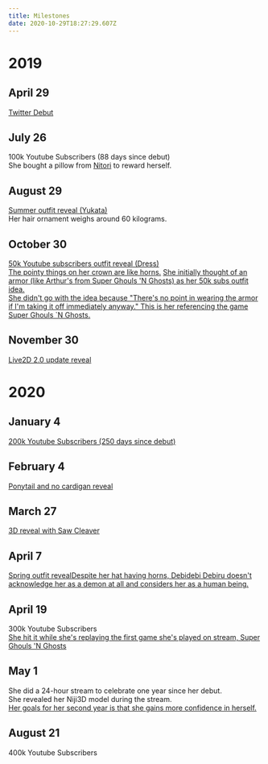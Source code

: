 ```yaml
---
title: Milestones
date: 2020-10-29T18:27:29.607Z
---
```

# 2019

## April 29

[Twitter Debut](https://twitter.com/lulu_suzuhara/status/1122759425360445442)

## July 26

100k Youtube Subscribers (88 days since debut)\
She bought a pillow from [Nitori](https://www.nitori-net.jp/ec/) to reward herself.

## August 29

[Summer outfit reveal (Yukata)](https://twitter.com/sainexxx/status/1172832813181046786)\
Her hair ornament weighs around 60 kilograms.

## October 30

[50k Youtube subscribers outfit reveal (Dress)](https://twitter.com/sainexxx/status/1199285265619025922)[\
The pointy things on her crown are like horns.](https://www.youtube.com/watch?v=UC4Iuvwe9uo&feature=youtu.be&t=368)
[She initially thought of an armor (like Arthur's from Super Ghouls 'N Ghosts) as her 50k subs outfit idea.\
She didn't go with the idea because "There's no point in wearing the armor if I'm taking it off immediately anyway." This is her referencing the game Super Ghouls `N Ghosts.](https://www.youtube.com/watch?v=Y41t4bIxM-Q&feature=youtu.be&t=938)

## November 30

[Live2D 2.0 update reveal](https://www.youtube.com/watch?v=LbIgacplZzI)

# 2020

## January 4

[200k Youtube Subscribers (250 days since debut)](https://twitter.com/lulu_suzuhara/status/1214099620424343552)

## February 4

[Ponytail and no cardigan reveal](https://www.youtube.com/watch?v=qm-W0Nvp4rg)

## March 27

[3D reveal with Saw Cleaver](https://www.youtube.com/watch?v=29nfCCThT2k)

## April 7

[Spring outfit reveal](https://twitter.com/sainexxx/status/1254732262051966978)[Despite her hat having horns, Debidebi Debiru doesn't acknowledge her as a demon at all and considers her as a human being.](https://youtu.be/zclbjVsGNTk?t=3281)

## April 19

300k Youtube Subscribers[\
She hit it while she's replaying the first game she's played on stream, Super Ghouls 'N Ghosts](https://youtu.be/wkluMTiwDkw?t=7367)

## May 1

She did a 24-hour stream to celebrate one year since her debut. \
She revealed her Niji3D model during the stream.[\
Her goals for her second year is that she gains more confidence in herself.](https://youtu.be/xAB-WwYxBbo?t=7150)

## August 21

400k Youtube Subscribers